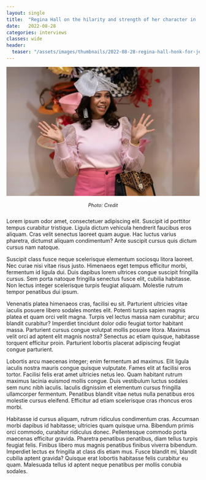 ```yaml
---
layout: single
title:  "Regina Hall on the hilarity and strength of her character in 'Honk for Jesus'"
date:   2022-08-28
categories: interviews
classes: wide
header:
  teaser: "/assets/images/thumbnails/2022-08-28-regina-hall-honk-for-jesus.jpg"
---
```


<p align="center">
  <img src="/assets/images/thumbnails/2022-08-28-regina-hall-honk-for-jesus.jpg" alt="Regina Hall Honk for Jesus" style="max-width: 100%; height: auto;">
</p>
<p align="center" style="margin-bottom: 2em; font-style: italic; font-size: 0.9em;">Photo: Credit</p>

Lorem ipsum odor amet, consectetuer adipiscing elit. Suscipit id porttitor tempus curabitur tristique. Ligula dictum vehicula hendrerit faucibus eros aliquam. Cras velit senectus laoreet quam augue. Hac luctus varius pharetra, dictumst aliquam condimentum? Ante suscipit cursus quis dictum cursus nam natoque.

Suscipit class fusce neque scelerisque elementum sociosqu litora laoreet. Nec curae nisi vitae risus justo. Himenaeos eget tempus efficitur morbi, fermentum id ligula dui. Duis dapibus lorem ultrices congue suscipit fringilla cursus. Sem porta natoque fringilla senectus fusce elit, cubilia habitasse. Non lectus integer scelerisque turpis feugiat aliquam. Molestie rutrum tempor penatibus dui ipsum.

Venenatis platea himenaeos cras, facilisi eu sit. Parturient ultricies vitae iaculis posuere libero sodales montes elit. Potenti turpis sapien magnis platea et quam orci velit magna. Turpis vel lectus massa nam curabitur; arcu blandit curabitur? Imperdiet tincidunt dolor odio feugiat tortor habitant massa. Parturient cursus congue volutpat mollis posuere litora. Maximus velit orci ad aptent elit magnis nostra? Senectus ac etiam quisque, habitasse torquent efficitur proin. Parturient lobortis placerat adipiscing feugiat congue parturient.

Lobortis arcu maecenas integer; enim fermentum ad maximus. Elit ligula iaculis nostra mauris congue quisque vulputate. Fames elit at facilisi eros tortor. Facilisi felis erat amet ultricies netus leo. Quam habitant rutrum maximus lacinia euismod mollis congue. Duis vestibulum luctus sodales sem nunc nibh iaculis. Iaculis dignissim et elementum cursus fringilla ullamcorper fermentum. Penatibus blandit vitae netus nulla penatibus eros molestie cursus eleifend. Efficitur ad etiam scelerisque cras rhoncus eros morbi.

Habitasse id cursus aliquam, rutrum ridiculus condimentum cras. Accumsan morbi dapibus id habitasse; ultricies quam quisque urna. Bibendum primis orci commodo, curabitur ridiculus donec. Pellentesque commodo porta maecenas efficitur gravida. Pharetra penatibus penatibus, diam tellus turpis feugiat felis. Finibus libero mus magnis penatibus finibus viverra bibendum. Imperdiet lectus ex fringilla at class dis etiam mus. Fusce blandit mi, blandit cubilia aptent gravida? Quisque erat lobortis habitasse felis curabitur eu quam. Malesuada tellus id aptent neque penatibus per mollis conubia sodales.
